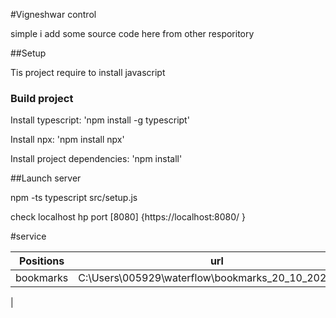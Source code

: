 #Vigneshwar control

simple i add some source code here from other resporitory

##Setup

Tis project require to install  javascript

### Build project

Install typescript: 'npm install -g typescript'

Install npx: 'npm install npx'

Install  project dependencies: 'npm install'

##Launch server

npm -ts typescript  src/setup.js

check localhost hp port [8080] {https://localhost:8080/ }

#service

| Positions | url                                                       |
| --------- | --------------------------------------------------------- |
| bookmarks | C:\Users\005929\waterflow\bookmarks_20_10_2021.html<br /> |

|
